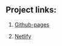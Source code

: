 <h2>Project links:</h2>
<ol>
  <li>
    <a href="https://marshitsky.github.io/ea-fe/"><p>Github-pages</p></a>
  </li>
  <li>
    <a href="https://ea-fe.netlify.app/"><p>Netlify</p></a>
  </li>
</ol>
